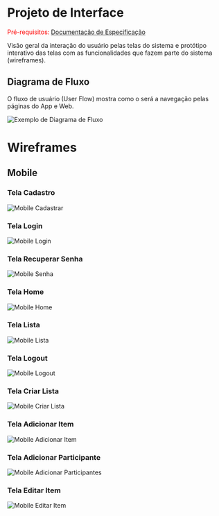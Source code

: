 
# Projeto de Interface

<span style="color:red">Pré-requisitos: <a href="2-Especificação do Projeto.md"> Documentação de Especificação</a></span>

Visão geral da interação do usuário pelas telas do sistema e protótipo interativo das telas com as funcionalidades que fazem parte do sistema (wireframes).

## Diagrama de Fluxo

O fluxo de usuário (User Flow) mostra como o será a navegação pelas páginas do App e Web.

![Exemplo de Diagrama de Fluxo](img/diagrama-fluxo-Connexa.jpg)

# Wireframes

## Mobile

### Tela Cadastro
![Mobile Cadastrar](img/Mobile-Cadastrar.png)
### Tela Login
![Mobile Login](img/Mobile-Login.png)
### Tela Recuperar Senha
![Mobile Senha](img/Recuperar-Senha.png)
### Tela Home
![Mobile Home](img/Mobile-Home.png)
### Tela Lista
![Mobile Lista](img/Mobile-Lista.png)
### Tela Logout
![Mobile Logout](img/Mobile-Logout-Profile.png)
### Tela Criar Lista
![Mobile Criar Lista](img/Mobile-Criar-Lista.png)
### Tela Adicionar Item
![Mobile Adicionar Item](img/Mobile-Adicionar-Item.png)
### Tela Adicionar Participante
![Mobile Adicionar Participantes](img/Mobile-Adicionar-Participantes.png)
### Tela Editar Item
![Mobile Editar Item](img/Mobile-Editar-Item.png)




